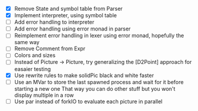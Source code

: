 - [X] Remove State and symbol table from Parser
- [x] Implement interpreter, using symbol table
- [ ] Add error handling to interpreter
- [ ] Add error handling using error monad in parser
- [ ] Reimplement error handling in lexer using error monad, hopefully the same way
- [ ] Remove Comment from Expr
- [ ] Colors and sizes
- [ ] Instead of Picture -> Picture, try generalizing the [D2Point] approach for easaier testing
- [x] Use rewrite rules to make solidPic black and white faster
- [ ] Use an MVar to store the last spawned process and wait for it before starting a new one
      That way you can do other stuff but you won't display multiple in a row
- [ ] Use par instead of forkIO to evaluate each picture in parallel
